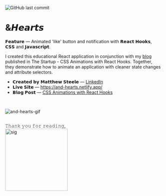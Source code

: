 ![GitHub last commit](https://img.shields.io/github/last-commit/thrlstl/and-hearts)

# &𝙃𝙚𝙖𝙧𝙩𝙨

𝗙𝗲𝗮𝘁𝘂𝗿𝗲 — Animated 'like' button and notification with 𝗥𝗲𝗮𝗰𝘁 𝗛𝗼𝗼𝗸𝘀, 𝗖𝗦𝗦 and 𝗝𝗮𝘃𝗮𝘀𝗰𝗿𝗶𝗽𝘁.

I created this educational React application in conjunction with my [blog](https://medium.com/swlh/css-animations-with-react-hooks-1d855dab4a3 "Blog") published in The Startup - CSS Animations with React Hooks. Together, they demonstrate how to animate an application with cleaner state changes and attribute selectors.

- 𝗖𝗿𝗲𝗮𝘁𝗲𝗱 𝗯𝘆 𝗠𝗮𝘁𝘁𝗵𝗲𝘄 𝗦𝘁𝗲𝗲𝗹𝗲 — [LinkedIn](https://www.linkedin.com/in/matthewsteeleonline/ "LinkedIn")
- 𝗟𝗶𝘃𝗲 𝗦𝗶𝘁𝗲 — https://and-hearts.netlify.app/
- 𝗕𝗹𝗼𝗴 𝗣𝗼𝘀𝘁 — [CSS Animations with React Hooks](https://medium.com/swlh/css-animations-with-react-hooks-1d855dab4a3 "Blog")

<br>

![and-hearts-gif](https://user-images.githubusercontent.com/68616411/105799265-bb0f4400-5f59-11eb-846f-9e3a0fbb56db.gif)

##

𝚃𝚑𝚊𝚗𝚔 𝚢𝚘𝚞 𝚏𝚘𝚛 𝚛𝚎𝚊𝚍𝚒𝚗𝚐,
<br>
<img src="https://user-images.githubusercontent.com/68616411/109108102-80373200-76f8-11eb-9c68-0580b20d1b18.png" alt="sig" width="200"/>
